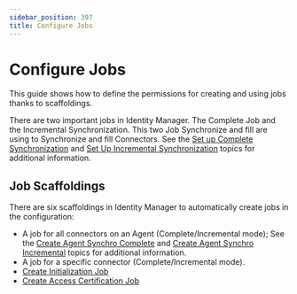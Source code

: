 ```yaml
---
sidebar_position: 397
title: Configure Jobs
---
```


# Configure Jobs

This guide shows how to define the permissions for creating and using jobs thanks to scaffoldings.

There are two important jobs in Identity Manager. The Complete Job and the Incremental Synchronization.
This two Job Synchronize and fill are using to Synchronize and fill Connectors. See the [Set up Complete Synchronization](../jobdaily/index) and [Set Up Incremental Synchronization](../jobfast/index) topics for additional information.

## Job Scaffoldings

There are six scaffoldings in Identity Manager to automatically create jobs in the configuration:

* A job for all connectors on an Agent (Complete/Incremental mode); See the [Create Agent Synchro Complete](../../../toolkit/xml-configuration/configuration/scaffoldings/jobs/createagentsynchrocomplete/index) and [Create Agent Synchro Incremental](../../../toolkit/xml-configuration/configuration/scaffoldings/jobs/createagentsynchroincremental/index) topics for additional information.
* A job for a specific connector (Complete/Incremental mode).
* [Create Initialization Job](../../../toolkit/xml-configuration/configuration/scaffoldings/jobs/createinitializationjob/index "Create Initialization Job")
* [Create Access Certification Job](../../../toolkit/xml-configuration/configuration/scaffoldings/jobs/createaccesscertificationjob/index "Create Access Certification Job")